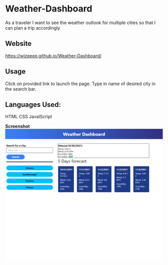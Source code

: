 # Weather-Dashboard

As a traveler I want to see the weather outlook for multiple cities so that I can plan a trip accordingly

## Website

https://wizeeee.github.io/Weather-Dashboard/

## Usage

Click on provided link to launch the page. Type in name of desired city in the search bar.

## Languages Used:

HTML
CSS
JavalScript

**Screenshot**
![](./assets/images/Weather-Dashboard-SC.png)
